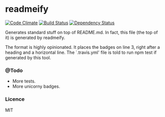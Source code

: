 readmeify
==
[![Code Climate](http://img.shields.io/codeclimate/github/eiriksm/readmeify.svg)](https://codeclimate.com/github/eiriksm/readmeify)
[![Build Status](https://travis-ci.org/eiriksm/readmeify.svg)](https://travis-ci.org/eiriksm/readmeify)
[![Dependency Status](https://david-dm.org/eiriksm/readmeify.svg?theme=shields.io)](https://david-dm.org/eiriksm/readmeify)

Generates standard stuff on top of README.md. In fact, this file (the top of it)
is generated by readmeify.

The format is highly opinionated. It places the badges on line 3, right after a
heading and a horizontal line. The `.travis.yml' file is told to run npm test
if generated by this tool.

### @Todo
- More tests.
- More unicorny badges.

### Licence
MIT

